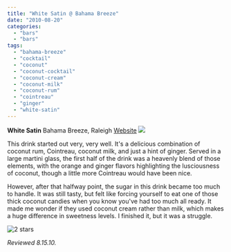 ```yaml
---
title: "White Satin @ Bahama Breeze"
date: "2010-08-20"
categories: 
  - "bars"
  - "bars"
tags: 
  - "bahama-breeze"
  - "cocktail"
  - "coconut"
  - "coconut-cocktail"
  - "coconut-cream"
  - "coconut-milk"
  - "coconut-rum"
  - "cointreau"
  - "ginger"
  - "white-satin"
---
```


**White Satin** Bahama Breeze, Raleigh [Website](http://www.bahamabreeze.com/) ![](http://wwww.rebeccagomezfarrell.com/gourmez/photos/whitesatin.jpg)

This drink started out very, very well. It's a delicious combination of coconut rum, Cointreau, coconut milk, and just a hint of ginger. Served in a large martini glass, the first half of the drink was a heavenly blend of those elements, with the orange and ginger flavors highlighting the lusciousness of coconut, though a little more Cointreau would have been nice.

However, after that halfway point, the sugar in this drink became too much to handle. It was still tasty, but felt like forcing yourself to eat one of those thick coconut candies when you know you've had too much all ready. It made me wonder if they used coconut cream rather than milk, which makes a huge difference in sweetness levels. I finished it, but it was a struggle.

![2 stars](http://s3.amazonaws.com/thegourmez-wpmedia/2009/02/rating_chicken11.gif "rating_chicken11")

_Reviewed 8.15.10._
